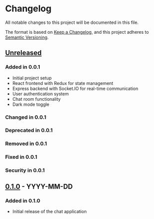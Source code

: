 # Changelog

All notable changes to this project will be documented in this file.

The format is based on [Keep a Changelog](https://keepachangelog.com/en/1.0.0/),
and this project adheres to [Semantic Versioning](https://semver.org/spec/v2.0.0.html).

## [Unreleased]

### Added in 0.0.1

- Initial project setup
- React frontend with Redux for state management
- Express backend with Socket.IO for real-time communication
- User authentication system
- Chat room functionality
- Dark mode toggle

### Changed in 0.0.1

### Deprecated in 0.0.1

### Removed in 0.0.1

### Fixed in 0.0.1

### Security in 0.0.1

## [0.1.0] - YYYY-MM-DD

### Added in 0.1.0

- Initial release of the chat application

[Unreleased]: https://github.com/yourusername/your-repo-name/compare/v0.1.0...HEAD
[0.1.0]: https://github.com/yourusername/your-repo-name/releases/tag/v0.1.0
